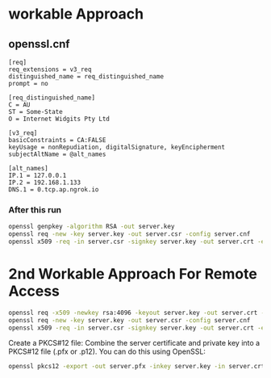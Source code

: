 # workable Approach
## openssl.cnf
```editorconfig
[req]
req_extensions = v3_req
distinguished_name = req_distinguished_name
prompt = no

[req_distinguished_name]
C = AU
ST = Some-State
O = Internet Widgits Pty Ltd

[v3_req]
basicConstraints = CA:FALSE
keyUsage = nonRepudiation, digitalSignature, keyEncipherment
subjectAltName = @alt_names

[alt_names]
IP.1 = 127.0.0.1
IP.2 = 192.168.1.133
DNS.1 = 0.tcp.ap.ngrok.io

```
### After this run
```bash
openssl genpkey -algorithm RSA -out server.key
openssl req -new -key server.key -out server.csr -config server.cnf
openssl x509 -req -in server.csr -signkey server.key -out server.crt -extensions v3_req -extfile server.cnf
```


# 2nd Workable Approach For Remote Access
```bash
openssl req -x509 -newkey rsa:4096 -keyout server.key -out server.crt -days 365 -nodes
openssl req -new -key server.key -out server.csr -config server.cnf
openssl x509 -req -in server.csr -signkey server.key -out server.crt -extensions v3_req -extfile server.cnf
```

Create a PKCS#12 file: Combine the server certificate and private key into a PKCS#12 file (.pfx or .p12). You can do this using OpenSSL:
```bash
openssl pkcs12 -export -out server.pfx -inkey server.key -in server.crt
```